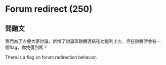 # Forum redirect (250)

## 問題文
我們為了方便大家討論，新增了討論區跳轉連結在功能列上方，但在跳轉時會有一個flag，你找得到嗎？

There is a flag on forum redirection behavior.